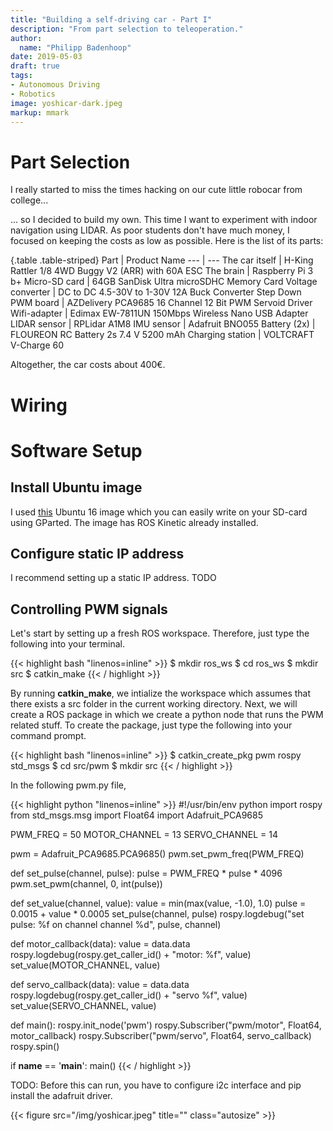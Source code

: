 ```yaml
---
title: "Building a self-driving car - Part I"
description: "From part selection to teleoperation."
author:
  name: "Philipp Badenhoop"
date: 2019-05-03
draft: true
tags:
- Autonomous Driving
- Robotics
image: yoshicar-dark.jpeg
markup: mmark
---
```


# Part Selection

I really started to miss the times hacking on our cute little robocar from college... 

... so I decided to build my own.
This time I want to experiment with indoor navigation using LIDAR. As poor students don't have much money, I focused on keeping the costs as low as possible.
Here is the list of its parts:

{.table .table-striped}
Part | Product Name
--- | ---
The car itself | H-King Rattler 1/8 4WD Buggy V2 (ARR) with 60A ESC
The brain | Raspberry Pi 3 b+
Micro-SD card | 64GB SanDisk Ultra microSDHC Memory Card
Voltage converter | DC to DC 4.5-30V to 1-30V 12A Buck Converter Step Down
PWM board | AZDelivery PCA9685 16 Channel 12 Bit PWM Servoid Driver
Wifi-adapter | Edimax EW-7811UN 150Mbps Wireless Nano USB Adapter
LIDAR sensor | RPLidar A1M8
IMU sensor | Adafruit BNO055
Battery (2x) | FLOUREON RC Battery 2s 7.4 V 5200 mAh
Charging station | VOLTCRAFT V-Charge 60

Altogether, the car costs about 400€.

# Wiring

# Software Setup

## Install Ubuntu image

I used [this](https://downloads.ubiquityrobotics.com/) Ubuntu 16 image which you can easily write on your SD-card using GParted.
The image has ROS Kinetic already installed.

## Configure static IP address

I recommend setting up a static IP address. 
TODO

## Controlling PWM signals

Let's start by setting up a fresh ROS workspace.
Therefore, just type the following into your terminal.

{{< highlight bash "linenos=inline" >}}
$ mkdir ros_ws
$ cd ros_ws
$ mkdir src
$ catkin_make
{{< / highlight >}}

By running **catkin_make**, we intialize the workspace which assumes that there exists a src folder in the current working directory.
Next, we will create a ROS package in which we create a python node that runs the PWM related stuff.
To create the package, just type the following into your command prompt.

{{< highlight bash "linenos=inline" >}}
$ catkin_create_pkg pwm rospy std_msgs
$ cd src/pwm
$ mkdir src
{{< / highlight >}}

In the following pwm.py file, 

{{< highlight python "linenos=inline" >}}
#!/usr/bin/env python
import rospy
from std_msgs.msg import Float64
import Adafruit_PCA9685

PWM_FREQ = 50
MOTOR_CHANNEL = 13
SERVO_CHANNEL = 14

pwm = Adafruit_PCA9685.PCA9685()
pwm.set_pwm_freq(PWM_FREQ)

def set_pulse(channel, pulse):
    pulse = PWM_FREQ * pulse * 4096
    pwm.set_pwm(channel, 0, int(pulse))

def set_value(channel, value):
    value = min(max(value, -1.0), 1.0)
    pulse = 0.0015 + value * 0.0005
    set_pulse(channel, pulse)
    rospy.logdebug("set pulse: %f on channel channel %d", pulse, channel)

def motor_callback(data):
    value = data.data
    rospy.logdebug(rospy.get_caller_id() + "motor: %f", value)
    set_value(MOTOR_CHANNEL, value)

def servo_callback(data):
    value = data.data
    rospy.logdebug(rospy.get_caller_id() + "servo %f", value)
    set_value(SERVO_CHANNEL, value)
    
def main():
    rospy.init_node('pwm')
    rospy.Subscriber("pwm/motor", Float64, motor_callback)
    rospy.Subscriber("pwm/servo", Float64, servo_callback)
    rospy.spin()
  
if __name__ == '__main__':
    main()
{{< / highlight >}}

TODO: Before this can run, you have to configure i2c interface and pip install the adafruit driver.

{{< figure src="/img/yoshicar.jpeg" title="" class="autosize" >}}